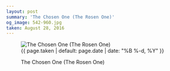 ```yaml
---
layout: post
summary: 'The Chosen One (The Rosen One)'
og_image: 542-960.jpg
taken: August 28, 2016
---
```


<figure class="post">
<img alt="The Chosen One (The Rosen One)" sizes="(min-width: 700px) 50vw, calc(100vw - 2rem)" src="{{ site.assets_url }}/542-480.jpg" srcset="{{ site.assets_url }}/542-240.jpg 240w, {{ site.assets_url }}/542-480.jpg 480w, {{ site.assets_url }}/542-720.jpg 720w, {{ site.assets_url }}/542-960.jpg 960w"/>
<figcaption>
<time>{{ page.taken | default: page.date | date: "%B %-d, %Y" }}</time>
<p>The Chosen One (The Rosen One)</p>
</figcaption>
</figure>
